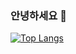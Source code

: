 ### 안녕하세요 👋


[![Top Langs](https://github-readme-stats.vercel.app/api/top-langs/?username=kangdongmandoo&layout=compact)](https://github.com/kangdongmandoo/github-readme-stats)
